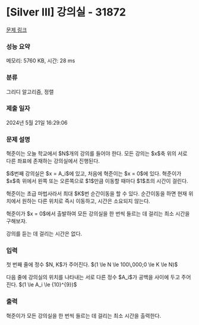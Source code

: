 # [Silver III] 강의실 - 31872 

[문제 링크](https://www.acmicpc.net/problem/31872) 

### 성능 요약

메모리: 5760 KB, 시간: 28 ms

### 분류

그리디 알고리즘, 정렬

### 제출 일자

2024년 5월 21일 16:29:06

### 문제 설명

<p>혁준이는 오늘 학교에서 $N$개의 강의를 들어야 한다. 모든 강의는 $x$축 위의 서로 다른 좌표에 존재하는 강의실에서 진행된다.</p>

<p>$i$번째 강의실은 $x = A_i$에 있고, 처음에 혁준이는 $x = 0$에 있다. 혁준이가 $x$축 위에서 왼쪽 또는 오른쪽으로 $1$만큼 이동할 때마다 $1$초의 시간이 걸린다.</p>

<p>혁준이는 초급 마법사라서 최대 $K$번 순간이동을 할 수 있다. 순간이동을 하면 현재 위치에서 원하는 다른 위치로 즉시 이동하고, 시간은 소요되지 않는다.</p>

<p>혁준이가 $x = 0$에서 출발하여 모든 강의실을 한 번씩 들르는 데 걸리는 최소 시간을 구해보자.</p>

<p>강의를 듣는 데 걸리는 시간은 없다.</p>

### 입력 

 <p>첫 번째 줄에 정수 $N, K$가 주어진다. $(1 \le N \le 100\,000;0 \le K \le N)$</p>

<p>다음 줄에 강의실의 위치를 나타내는 서로 다른 정수 $A_i$가 공백을 사이에 두고 주어진다. $(1 \le A_i \le {10}^{9})$</p>

### 출력 

 <p>혁준이가 모든 강의실을 한 번씩 들르는 데 걸리는 최소 시간을 출력한다.</p>

